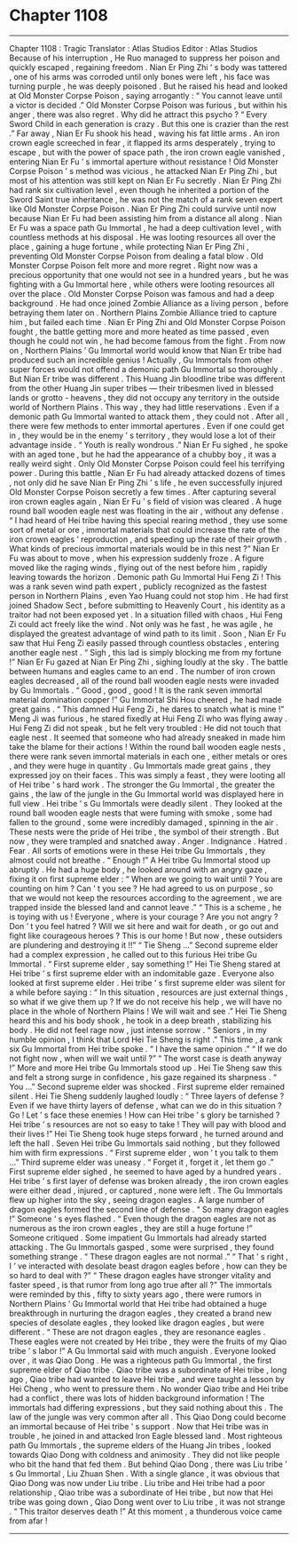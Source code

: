 
# Chapter 1108


---

Chapter 1108 : Tragic
Translator :
Atlas Studios
Editor :
Atlas Studios
Because of his interruption , He Ruo managed to suppress her poison and quickly escaped , regaining freedom .
Nian Er Ping Zhi ’ s body was tattered , one of his arms was corroded until only bones were left , his face was turning purple , he was deeply poisoned .
But he raised his head and looked at Old Monster Corpse Poison , saying arrogantly : “ You cannot leave until a victor is decided .”
Old Monster Corpse Poison was furious , but within his anger , there was also regret .
Why did he attract this psycho ?
“ Every Sword Child in each generation is crazy . But this one is crazier than the rest .” Far away , Nian Er Fu shook his head , waving his fat little arms .
An iron crown eagle screeched in fear , it flapped its arms desperately , trying to escape , but with the power of space path , the iron crown eagle vanished , entering Nian Er Fu ’ s immortal aperture without resistance !
Old Monster Corpse Poison ’ s method was vicious , he attacked Nian Er Ping Zhi , but most of his attention was still kept on Nian Er Fu secretly .
Nian Er Ping Zhi had rank six cultivation level , even though he inherited a portion of the Sword Saint true inheritance , he was not the match of a rank seven expert like Old Monster Corpse Poison .
Nian Er Ping Zhi could survive until now because Nian Er Fu had been assisting him from a distance all along .
Nian Er Fu was a space path Gu Immortal , he had a deep cultivation level , with countless methods at his disposal . He was looting resources all over the place , gaining a huge fortune , while protecting Nian Er Ping Zhi , preventing Old Monster Corpse Poison from dealing a fatal blow .
Old Monster Corpse Poison felt more and more regret .
Right now was a precious opportunity that one would not see in a hundred years , but he was fighting with a Gu Immortal here , while others were looting resources all over the place .
Old Monster Corpse Poison was famous and had a deep background . He had once joined Zombie Alliance as a living person , before betraying them later on . Northern Plains Zombie Alliance tried to capture him , but failed each time .
Nian Er Ping Zhi and Old Monster Corpse Poison fought , the battle getting more and more heated as time passed , even though he could not win , he had become famous from the fight .
From now on , Northern Plains ’ Gu Immortal world would know that Nian Er tribe had produced such an incredible genius !
Actually , Gu Immortals from other super forces would not offend a demonic path Gu Immortal so thoroughly .
But Nian Er tribe was different .
This Huang Jin bloodline tribe was different from the other Huang Jin super tribes — their tribesmen lived in blessed lands or grotto - heavens , they did not occupy any territory in the outside world of Northern Plains .
This way , they had little reservations .
Even if a demonic path Gu Immortal wanted to attack them , they could not .
After all , there were few methods to enter immortal apertures . Even if one could get in , they would be in the enemy ’ s territory , they would lose a lot of their advantage inside .
“ Youth is really wondrous .” Nian Er Fu sighed , he spoke with an aged tone , but he had the appearance of a chubby boy , it was a really weird sight .
Only Old Monster Corpse Poison could feel his terrifying power .
During this battle , Nian Er Fu had already attacked dozens of times , not only did he save Nian Er Ping Zhi ’ s life , he even successfully injured Old Monster Corpse Poison secretly a few times .
After capturing several iron crown eagles again , Nian Er Fu ’ s field of vision was cleared .
A huge round ball wooden eagle nest was floating in the air , without any defense .
“ I had heard of Hei tribe having this special rearing method , they use some sort of metal or ore , immortal materials that could increase the rate of the iron crown eagles ’ reproduction , and speeding up the rate of their growth . What kinds of precious immortal materials would be in this nest ?”
Nian Er Fu was about to move , when his expression suddenly froze .
A figure moved like the raging winds , flying out of the nest before him , rapidly leaving towards the horizon .
Demonic path Gu Immortal Hui Feng Zi !
This was a rank seven wind path expert , publicly recognized as the fastest person in Northern Plains , even Yao Huang could not stop him . He had first joined Shadow Sect , before submitting to Heavenly Court , his identity as a traitor had not been exposed yet .
In a situation filled with chaos , Hui Feng Zi could act freely like the wind .
Not only was he fast , he was agile , he displayed the greatest advantage of wind path to its limit .
Soon , Nian Er Fu saw that Hui Feng Zi easily passed through countless obstacles , entering another eagle nest .
“ Sigh , this lad is simply blocking me from my fortune !” Nian Er Fu gazed at Nian Er Ping Zhi , sighing loudly at the sky .
The battle between humans and eagles came to an end .
The number of iron crown eagles decreased , all of the round ball wooden eagle nests were invaded by Gu Immortals .
“ Good , good , good ! It is the rank seven immortal material domination copper !” Gu Immortal Shi Hou cheered , he had made great gains .
“ This damned Hui Feng Zi , he dares to snatch what is mine !” Meng Ji was furious , he stared fixedly at Hui Feng Zi who was flying away .
Hui Feng Zi did not speak , but he felt very troubled : He did not touch that eagle nest . It seemed that someone who had already sneaked in made him take the blame for their actions !
Within the round ball wooden eagle nests , there were rank seven immortal materials in each one , either metals or ores , and they were huge in quantity .
Gu Immortals made great gains , they expressed joy on their faces .
This was simply a feast , they were looting all of Hei tribe ’ s hard work . The stronger the Gu Immortal , the greater the gains , the law of the jungle in the Gu Immortal world was displayed here in full view .
Hei tribe ’ s Gu Immortals were deadly silent .
They looked at the round ball wooden eagle nests that were fuming with smoke , some had fallen to the ground , some were incredibly damaged , spinning in the air .
These nests were the pride of Hei tribe , the symbol of their strength . But now , they were trampled and snatched away .
Anger .
Indignance .
Hatred .
Fear .
All sorts of emotions were in these Hei tribe Gu Immortals , they almost could not breathe .
“ Enough !” A Hei tribe Gu Immortal stood up abruptly .
He had a huge body , he looked around with an angry gaze , fixing it on first supreme elder : “ When are we going to wait until ? You are counting on him ? Can ’ t you see ? He had agreed to us on purpose , so that we would not keep the resources according to the agreement , we are trapped inside the blessed land and cannot leave .”
“ This is a scheme , he is toying with us ! Everyone , where is your courage ? Are you not angry ? Don ’ t you feel hatred ? Will we sit here and wait for death , or go out and fight like courageous heroes ? This is our home ! But now , these outsiders are plundering and destroying it !!”
“ Tie Sheng …” Second supreme elder had a complex expression , he called out to this furious Hei tribe Gu Immortal .
“ First supreme elder , say something !” Hei Tie Sheng stared at Hei tribe ’ s first supreme elder with an indomitable gaze .
Everyone also looked at first supreme elder .
Hei tribe ’ s first supreme elder was silent for a while before saying : “ In this situation , resources are just external things , so what if we give them up ? If we do not receive his help , we will have no place in the whole of Northern Plains ! We will wait and see .”
Hei Tie Sheng heard this and his body shook , he took in a deep breath , stabilizing his body . He did not feel rage now , just intense sorrow .
“ Seniors , in my humble opinion , I think that Lord Hei Tie Sheng is right .” This time , a rank six Gu Immortal from Hei tribe spoke .
“ I have the same opinion .”
“ If we do not fight now , when will we wait until ?”
“ The worst case is death anyway !”
More and more Hei tribe Gu Immortals stood up .
Hei Tie Sheng saw this and felt a strong surge in confidence , his gaze regained its sharpness .
“ You …” Second supreme elder was shocked .
First supreme elder remained silent .
Hei Tie Sheng suddenly laughed loudly : “ Three layers of defense ? Even if we have thirty layers of defense , what can we do in this situation ? Go ! Let ’ s face these enemies ! How can Hei tribe ’ s glory be tarnished ? Hei tribe ’ s resources are not so easy to take ! They will pay with blood and their lives !”
Hei Tie Sheng took huge steps forward , he turned around and left the hall .
Seven Hei tribe Gu Immortals said nothing , but they followed him with firm expressions .
“ First supreme elder , won ’ t you talk to them …” Third supreme elder was uneasy .
“ Forget it , forget it , let them go .” First supreme elder sighed , he seemed to have aged by a hundred years .
Hei tribe ’ s first layer of defense was broken already , the iron crown eagles were either dead , injured , or captured , none were left .
The Gu Immortals flew up higher into the sky , seeing dragon eagles .
A large number of dragon eagles formed the second line of defense .
“ So many dragon eagles !” Someone ’ s eyes flashed .
“ Even though the dragon eagles are not as numerous as the iron crown eagles , they are still a huge fortune !” Someone critiqued .
Some impatient Gu Immortals had already started attacking .
The Gu Immortals gasped , some were surprised , they found something strange .
“ These dragon eagles are not normal .”
“ That ’ s right , I ’ ve interacted with desolate beast dragon eagles before , how can they be so hard to deal with ?”
“ These dragon eagles have stronger vitality and faster speed , is that rumor from long ago true after all ?”
The immortals were reminded by this , fifty to sixty years ago , there were rumors in Northern Plains ’ Gu Immortal world that Hei tribe had obtained a huge breakthrough in nurturing the dragon eagles , they created a brand new species of desolate eagles , they looked like dragon eagles , but were different .
“ These are not dragon eagles , they are resonance eagles . These eagles were not created by Hei tribe , they were the fruits of my Qiao tribe ’ s labor !” A Gu Immortal said with much anguish .
Everyone looked over , it was Qiao Dong .
He was a righteous path Gu Immortal , the first supreme elder of Qiao tribe .
Qiao tribe was a subordinate of Hei tribe , long ago , Qiao tribe had wanted to leave Hei tribe , and were taught a lesson by Hei Cheng , who went to pressure them .
No wonder Qiao tribe and Hei tribe had a conflict , there was lots of hidden background information !
The immortals had differing expressions , but they said nothing about this .
The law of the jungle was very common after all .
This Qiao Dong could become an immortal because of Hei tribe ’ s support . Now that Hei tribe was in trouble , he joined in and attacked Iron Eagle blessed land .
Most righteous path Gu Immortals , the supreme elders of the Huang Jin tribes , looked towards Qiao Dong with coldness and animosity .
They did not like people who bit the hand that fed them .
But behind Qiao Dong , there was Liu tribe ’ s Gu Immortal , Liu Zhuan Shen .
With a single glance , it was obvious that Qiao Dong was now under Liu tribe .
Liu tribe and Hei tribe had a poor relationship , Qiao tribe was a subordinate of Hei tribe , but now that Hei tribe was going down , Qiao Dong went over to Liu tribe , it was not strange .
“ This traitor deserves death !”
At this moment , a thunderous voice came from afar !

---

